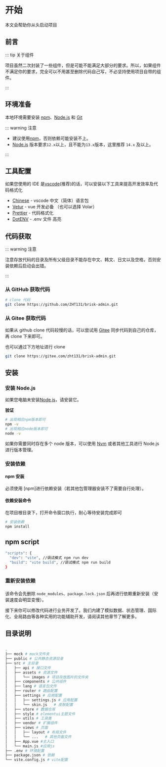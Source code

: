 # 开始

本文会帮助你从头启动项目

## 前言

::: tip 关于组件

项目虽然二次封装了一些组件，但是可能不能满足大部分的要求。所以，如果组件不满足你的要求，完全可以不用甚至删除代码自己写，不必坚持使用项目自带的组件。

:::

## 环境准备

本地环境需要安装 [npm](https://www.npmjs.com/)、[Node.js](http://nodejs.org/) 和 [Git](https://git-scm.com/)

::: warning 注意

- 建议使用[npm](https://www.npmjs.com/)，否则依赖可能安装不上。
- [Node.js](http://nodejs.org/) 版本要求`12.x`以上，且不能为`13.x`版本，这里推荐 `14.x` 及以上。

:::

## 工具配置

如果您使用的 IDE 是[vscode](https://code.visualstudio.com/)(推荐)的话，可以安装以下工具来提高开发效率及代码格式化

- [Chinese](https://marketplace.visualstudio.com/items?itemName=MS-CEINTL.vscode-language-pack-zh-hans) - vscode 中文（简体）语言包
- [Vetur](https://marketplace.visualstudio.com/items?itemName=octref.vetur) - vue 开发必备 （也可以选择 Volar）
- [Prettier](https://marketplace.visualstudio.com/items?itemName=esbenp.prettier-vscode) - 代码格式化
- [DotENV](https://marketplace.visualstudio.com/items?itemName=mikestead.dotenv) - .env 文件 高亮

## 代码获取

::: warning 注意

注意存放代码的目录及所有父级目录不能存在中文、韩文、日文以及空格，否则安装依赖后启动会出错。

:::

### 从 GitHub 获取代码

```bash
# clone 代码
git clone https://github.com/ZHT131/brisk-admin.git

```

### 从 Gitee 获取代码

如果从 github clone 代码较慢的话，可以尝试用 [Gitee](https://gitee.com/zht131/brisk-admin) 同步代码到自己的仓库，再 clone 下来即可。

也可以通过下方地址进行 clone

```bash
git clone https://gitee.com/zht131/brisk-admin.git
```

## 安装

### 安装 Node.js

如果您电脑未安装[Node.js](https://nodejs.org/en/)，请安装它。

**验证**

```bash
# 出现相应npm版本即可
npm -v
# 出现相应node版本即可
node -v

```

如果你需要同时存在多个 node 版本，可以使用 [Nvm](https://github.com/nvm-sh/nvm) 或者其他工具进行 Node.js 进行版本管理。

### 安装依赖

#### npm 安装

必须使用 [npm]进行依赖安装（若其他包管理器安装不了需要自行处理）。

#### 依赖安装命令

在项目根目录下，打开命令窗口执行，耐心等待安装完成即可

```bash
# 安装依赖
npm install
```

## npm script

```bash
"scripts": {
  "dev": "vite", //调试模式 npm run dev
  "build": "vite build", //调试模式 npm run build
}
```

### 重新安装依赖

####

该命令会先删除 `node_modules`、`package.lock.json` 后再进行依赖重新安装（安装速度会明显变慢）。

接下来你可以修改代码进行业务开发了。我们内建了模拟数据、状态管理、国际化、全局路由等各种实用的功能辅助开发，请阅读其他章节了解更多。

## 目录说明

```bash

.
├── mock # mock文件夹
├── public # 公共静态资源目录
├── src # 主目录
│   ├── api # 接口文件
│   ├── assets # 资源文件
│   │   └── images # 项目存放图片的文件夹
│   ├── components # 公共组件
│   ├── lang # 语言包文件
│   ├── router # 路由配置
│   ├── settings # 应用配置
│   │   ├── settings.js # 应用配置
│   │   └── skin.js   # 皮肤配置
│   ├── store # 数据仓库
│   ├── style # elementui主题文件
│   ├── utils # 工具类
│   ├── vendor # 扩展组件
│   ├── views # 页面
│   │   ├── layout # 布局文件
│   │   └── ...   # 其他页面文件
│   ├── App.vue #主入口
│   └── main.js #应用js
├── .env # 环境配置
├── package.json # 依赖
└── vite.config.js # vite配置

```
